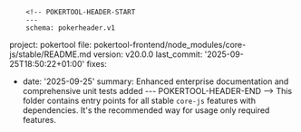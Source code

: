         <!-- POKERTOOL-HEADER-START
        ---
        schema: pokerheader.v1
project: pokertool
file: pokertool-frontend/node_modules/core-js/stable/README.md
version: v20.0.0
last_commit: '2025-09-25T18:50:22+01:00'
fixes:
- date: '2025-09-25'
  summary: Enhanced enterprise documentation and comprehensive unit tests added
        ---
        POKERTOOL-HEADER-END -->
This folder contains entry points for all stable `core-js` features with dependencies. It's the recommended way for usage only required features.
